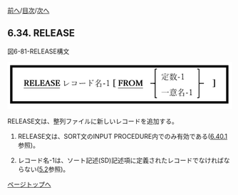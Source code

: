 <!--navi start1-->
[前へ](6-33-2.md)/[目次](https://momoko-yokogawa.github.io/opensourcecobol.github.io/markdown/TOC.html)/[次へ](6-35.md)
<!--navi end1-->
## 6.34. RELEASE

図6-81-RELEASE構文

![alt text](Image/6-81-Release.png)

RELEASE文は、整列ファイルに新しいレコードを追加する。

1. RELEASE文は、SORT文のINPUT PROCEDURE内でのみ有効である([6.40.1](6-40-1.md)参照)。

2. レコード名-1は、ソート記述(SD)記述項に定義されたレコードでなければならない([5.2](5-2.md)参照)。

<!--navi start2-->

[ページトップへ](6-34.md)
<!--navi end2-->

